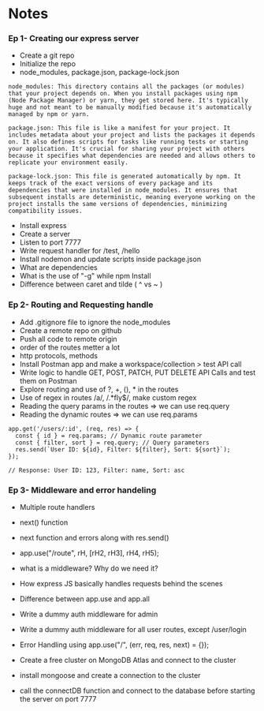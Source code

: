 # Notes
### Ep 1- Creating our express server
- Create a git repo
- Initialize the repo
- node_modules, package.json, package-lock.json
```
node_modules: This directory contains all the packages (or modules) that your project depends on. When you install packages using npm (Node Package Manager) or yarn, they get stored here. It's typically huge and not meant to be manually modified because it's automatically managed by npm or yarn.

package.json: This file is like a manifest for your project. It includes metadata about your project and lists the packages it depends on. It also defines scripts for tasks like running tests or starting your application. It's crucial for sharing your project with others because it specifies what dependencies are needed and allows others to replicate your environment easily.

package-lock.json: This file is generated automatically by npm. It keeps track of the exact versions of every package and its dependencies that were installed in node_modules. It ensures that subsequent installs are deterministic, meaning everyone working on the project installs the same versions of dependencies, minimizing compatibility issues.
```
- Install express
- Create a server
- Listen to port 7777
- Write request handler for /test, /hello
- Install nodemon and update scripts inside package.json
- What are dependencies
- What is the use of "-g" while npm Install
- Difference between caret  and tilde ( ^ vs ~ )
### Ep 2- Routing and Requesting handle
- Add .gitignore file to ignore the node_modules
- Create a remote repo on github
- Push all code to remote origin
- order of the routes metter a lot
- http protocols, methods
- Install Postman app and make a workspace/collection > test API call
- Write logic to handle GET, POST, PATCH, PUT DELETE API Calls and test them on Postman
- Explore routing and use of ?, +, (), * in the routes
- Use of regex in routes /a/, /.*fly$/, make custom regex
- Reading the query params in the routes => we can use req.query
- Reading the dynamic routes => we can use req.params
```
app.get('/users/:id', (req, res) => {
  const { id } = req.params; // Dynamic route parameter
  const { filter, sort } = req.query; // Query parameters
  res.send(`User ID: ${id}, Filter: ${filter}, Sort: ${sort}`);
});

// Response: User ID: 123, Filter: name, Sort: asc
```
### Ep 3- Middleware and error handeling
- Multiple route handlers
- next() function
- next function and errors along with res.send()
- app.use("/route", rH, [rH2, rH3], rH4, rH5);
- what is a middleware? Why do we need it?
- How express JS basically handles requests behind the scenes
- Difference between app.use and app.all
- Write a dummy auth middleware for admin
- Write a dummy auth middleware for all user routes, except /user/login
- Error Handling using app.use("/", (err, req, res, next) = {});

- Create a free cluster on MongoDB Atlas and connect to the cluster
- install mongoose and create a connection to the cluster
- call the connectDB function and connect to the database before starting the server on port 7777
